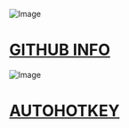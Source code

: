 
![Image](http://www.iconninja.com/files/631/349/303/logo-connection-network-social-github-icon.png)
# [GITHUB INFO](https://pauljohnsgit.github.io/GitHub-Info/)

![Image](http://coad.net/blog/images/AutoHotKeyLogo.png)
# [AUTOHOTKEY](https://pauljohnsgit.github.io/AutoHotKey/)


